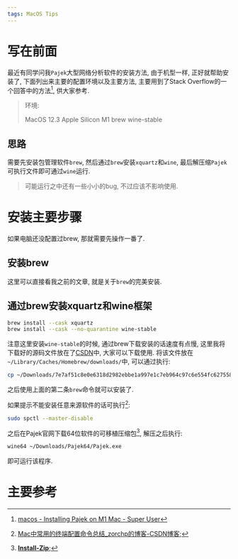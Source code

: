 ```yaml
---
tags: MacOS Tips
---
```


# 写在前面

最近有同学问我`Pajek`大型网络分析软件的安装方法, 由于机型一样, 正好就帮助安装了, 下面列出来主要的配置环境以及主要方法, 主要用到了Stack Overflow的一个回答中的方法[^1], 供大家参考. 

>   环境:
>
>   MacOS 12.3 Apple Silicon M1
>   brew 
>   wine-stable



## 思路

需要先安装包管理软件`brew`, 然后通过`brew`安装`xquartz`和`wine`, 最后解压缩`Pajek`可执行文件即可通过`wine`运行. 

>   可能运行之中还有一些小小的bug, 不过应该不影响使用. 

# 安装主要步骤

如果电脑还没配置过brew, 那就需要先操作一番了.

## 安装brew

这里可以直接看我之前的文章, 就是关于`brew`的完美安装. 

## 通过brew安装xquartz和wine框架

```bash
brew install --cask xquartz
brew install --cask --no-quarantine wine-stable
```

注意这里安装`wine-stable`的时候, 通过brew下载安装的话速度有点慢, 这里我将下载好的源码文件放在了[CSDN](https://download.csdn.net/download/qq_41437512/85020998)中, 大家可以下载使用. 将该文件放在`~/Library/Caches/Homebrew/downloads/`中, 可以通过执行:

```bash
cp ~/Downloads/7e7af51c8e0e6318d2982ebbe1a997e1c7eb964c97c6e554fc627558f46b2e1b--wine-stable-7.0-osx64.tar.xz ~/Library/Caches/Homebrew/downloads/
```

之后使用上面的第二条`brew`命令就可以安装了. 

如果提示不能安装任意来源软件的话可执行[^2]:

```bash
sudo spctl --master-disable
```



之后在Pajek官网下载64位软件的可移植压缩包[^3], 解压之后执行:

```bash
wine64 ~/Downloads/Pajek64/Pajek.exe
```

即可运行该程序. 



# 主要参考

[^1]:[macos - Installing Pajek on M1 Mac - Super User](https://superuser.com/questions/1637939/installing-pajek-on-m1-mac)
[^2]:[Mac中常用的终端配置命令总结_zorchp的博客-CSDN博客](https://zorchp.blog.csdn.net/article/details/113554325);
[^3]:[**Install-Zip**](http://mrvar.fdv.uni-lj.si/pajek/Setup514/64/Pajek64.zip);
